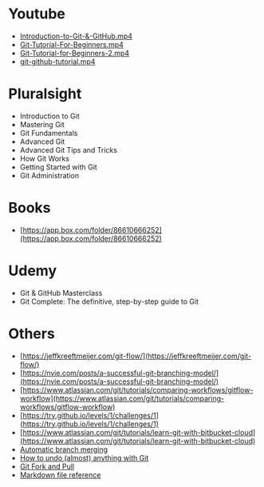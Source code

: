 # Youtube
* [Introduction-to-Git-&-GitHub.mp4](https://www.youtube.com/watch?v=0kRuGWBuS_o&ab_channel=edureka%21)
* [Git-Tutorial-For-Beginners.mp4](https://www.youtube.com/watch?v=AQ9ksXoBAOg&ab_channel=Simplilearn)
* [Git-Tutorial-for-Beginners-2.mp4](https://www.youtube.com/watch?v=WbwIoQYP6no&t=57s&ab_channel=Telusko)
* [git-github-tutorial.mp4](https://www.youtube.com/watch?v=xuB1Id2Wxak&ab_channel=edureka%21)

# Pluralsight
* Introduction to Git 
* Mastering Git 
* Git Fundamentals 
* Advanced Git 
* Advanced Git Tips and Tricks 
* How Git Works
* Getting Started with Git
* Git Administration

# Books
* [https://app.box.com/folder/86610666252](https://app.box.com/folder/86610666252)

# Udemy
* Git & GitHub Masterclass
* Git Complete: The definitive, step-by-step guide to Git

# Others
* [https://jeffkreeftmeijer.com/git-flow/](https://jeffkreeftmeijer.com/git-flow/)
* [https://nvie.com/posts/a-successful-git-branching-model/](https://nvie.com/posts/a-successful-git-branching-model/)
* [https://www.atlassian.com/git/tutorials/comparing-workflows/gitflow-workflow](https://www.atlassian.com/git/tutorials/comparing-workflows/gitflow-workflow)
* [https://try.github.io/levels/1/challenges/1](https://try.github.io/levels/1/challenges/1)
* [https://www.atlassian.com/git/tutorials/learn-git-with-bitbucket-cloud](https://www.atlassian.com/git/tutorials/learn-git-with-bitbucket-cloud)
* [Automatic branch merging](https://confluence.atlassian.com/bitbucketserver0516/automatic-branch-merging-966061304.html?utm_campaign=in-app-help&utm_medium=in-app-help&utm_source=stash)
* [How to undo (almost) anything with Git](https://github.blog/2015-06-08-how-to-undo-almost-anything-with-git/)
* [Git Fork and Pull](https://reflectoring.io/github-fork-and-pull/)
* [Markdown file reference](https://github.com/matiassingers/awesome-readme)